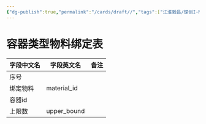 ```yaml
---
{"dg-publish":true,"permalink":"/cards/draft//","tags":["江淮毅昌/蝶创I-MES/MES"]}
---
```



# 容器类型物料绑定表

| **字段中文名** | **字段英文名**   | **备注** |
| --------- | ----------- | ------ |
| 序号        |             |        |
| 绑定物料      | material_id |        |
| 容器id      |             |        |
| 上限数       | upper_bound |        |
